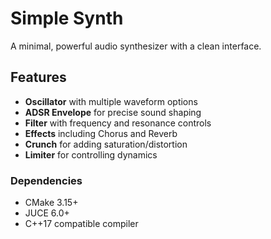 # Simple Synth

A minimal, powerful audio synthesizer with a clean interface.

## Features

- **Oscillator** with multiple waveform options
- **ADSR Envelope** for precise sound shaping
- **Filter** with frequency and resonance controls
- **Effects** including Chorus and Reverb
- **Crunch** for adding saturation/distortion
- **Limiter** for controlling dynamics

### Dependencies
- CMake 3.15+
- JUCE 6.0+
- C++17 compatible compiler

